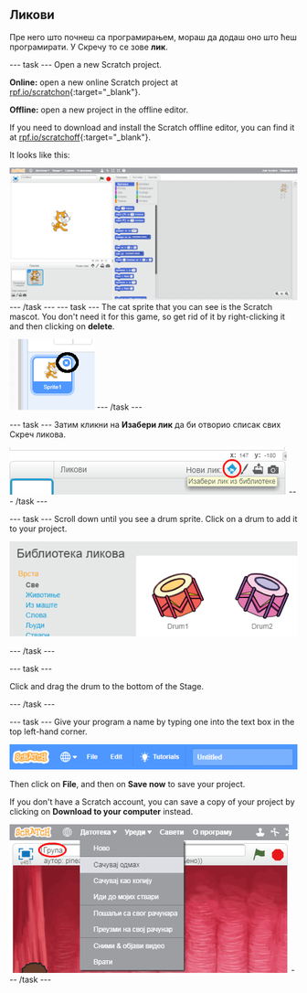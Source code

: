 ## Ликови

Пре него што почнеш са програмирањем, мораш да додаш оно што ћеш програмирати. У Скречу то се зове **лик**.

\--- task \--- Open a new Scratch project.

**Online:** open a new online Scratch project at [rpf.io/scratchon](http://rpf.io/scratchon){:target="_blank"}.

**Offline:** open a new project in the offline editor.

If you need to download and install the Scratch offline editor, you can find it at [rpf.io/scratchoff](http://rpf.io/scratchoff){:target="_blank"}.

It looks like this:

![screenshot](images/band-scratch.png) \--- /task \--- \--- task \--- The cat sprite that you can see is the Scratch mascot. You don't need it for this game, so get rid of it by right-clicking it and then clicking on **delete**.

![screenshot](images/band-delete-annotated.png) \--- /task \---

\--- task \--- Затим кликни на **Изабери лик** да би отворио списак свих Скреч ликова.

![screenshot](images/band-sprite-library.png) \--- /task \---

\--- task \--- Scroll down until you see a drum sprite. Click on a drum to add it to your project.

![screenshot](images/band-sprite-drum.png)

\--- /task \---

\--- task \---

Click and drag the drum to the bottom of the Stage.

\--- /task \---

\--- task \--- Give your program a name by typing one into the text box in the top left-hand corner.

![name](images/band-name.png)

Then click on **File**, and then on **Save now** to save your project.

If you don't have a Scratch account, you can save a copy of your project by clicking on **Download to your computer** instead.

![screenshot](images/band-save.png) \--- /task \---